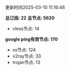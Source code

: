 更新时间2025-03-10 11:16:48

**总订阅: 22**
**总节点: 5620**
- vless节点: 14

**google ping有效节点: 170**
- ss节点: 124
- v2ray节点: 33
- trojan节点: 13
